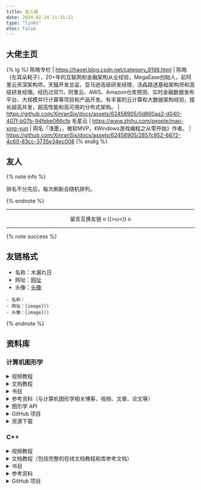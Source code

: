 ```yaml
---
title: 友人帐
date: 2024-02-24 11:31:21
type: "links"
etoc: false
---
```


## 大佬主页

{% lg %}
陈皓专栏 | https://haoel.blog.csdn.net/category_9198.html | 陈皓（左耳朵耗子），20+年的互联网和金融架构从业经验，MegaEase创始人，前阿里云资深架构师，天猫开发总监，亚马逊高级研发经理，汤森路透基础架构师和高级研发经理。经历过双11，阿里云、AWS、Amazon仓库预测、实时金融数据发布平台、大规模并行计算等项目和产品开发。有丰富的云计算和大数据架构经验，擅长超高并发，超高性能和高可用的分布式架构。 | https://github.com/XinranSix/docs/assets/62458905/0d860aa2-d040-407f-b07b-94febe066cfe
毛星云 | https://www.zhihu.com/people/mao-xing-yun | 网名「浅墨」，微软MVP，《Windows游戏编程之从零开始》作者。 | https://github.com/XinranSix/docs/assets/62458905/2857c952-6672-4c60-83cc-3735e34ec008
{% endlg %}

## 友人

{% note info %}

排名不分先后，每次刷新会随机排列。

{% endnote %}

------

<div style="text-align:center;">
  <span class="with-love" id="animate1"><i class="fa fa-heart"></i></span>
  留言互换友链 o ((>ω<)) o
  <span class="with-love" id="animate2"><i class="fa fa-heart"></i></span>
</div>

------

{% note success %}

## 友链格式

- 名称：木漏れ日
- 网址：[网址](https://xinransix.github.io/)
- 头像：[头像](https://avatars.githubusercontent.com/u/62458905?v=4)

```text
- 名称：
- 网址：[image]()
- 头像：[image]()
```
{% endnote %}

## 资料库

### 计算机图形学

<details>
<summary>视频教程</summary>

- [GAMES101-现代计算机图形学入门-闫令琪](https://www.bilibili.com/video/BV1X7411F744/)
- [GAMES104：现代游戏引擎：从入门到实践](https://games-cn.org/games104/)
- [GAMES201：高级物理引擎实战指南2020](https://www.bilibili.com/video/BV1ZK411H7Hc/)
- [GAMES202-高质量实时渲染](https://www.bilibili.com/video/BV1YK4y1T7yY/)
- [清华大学-计算机图形学基础（国家级精品课）](https://www.bilibili.com/video/BV13441127CH/)
</details>

<details>
<summary>文档教程</summary>

- [Ray Tracing in One Weekend — The Book Series](https://raytracing.github.io/)
- [3D Game Engine Programming](https://www.3dgep.com/)
- [百人计划总目录](https://docs.qq.com/doc/DUFlzT3ByV2tHanpT?&u=609906034bb74e02af5f81a9b3e38a9f)
- [游戏引擎浅入浅出](https://github.com/ThisisGame/cpp-game-engine-book)
</details>


<details>
<summary>书目</summary>

- 《Fundamentals of Computer Graphics》
- [《Physically Based Rendering》](https://pbr-book.org/4ed/contents)
- 《Real-Time Render》
- [《GPU Gems》](https://developer.nvidia.com/gpugems/gpugems/foreword)
- [《GPU Gems 2》](https://developer.nvidia.com/gpugems/gpugems2/copyright)
- [《GPU Gems 3》](https://developer.nvidia.com/gpugems/gpugems3/foreword)
- 《GPU Pro》
- 《GPU Pro 2》
- 《GPU Pro 3》
- 《GPU Pro 4》
- 《GPU Pro 5》
- 《GPU Pro 6》
- 《GPU Pro 7》
- 《GPU Zen》
- [《Game Programming Patterns》](http://gameprogrammingpatterns.com/contents.html) 
- [《Game Programming Patterns》中文版](https://gpp.tkchu.me/)
- 《Unity Shader 入门精要》
- 《OpenGL 编程指南》
- 《Vulkan Programming Guide》
- 《3D 数学基础：图形和游戏》
- 《全局光照算法技术》
- 《计算机图形学：几何体数据结构》
- 《线性代数及其应用》
- 《数字图像处理》
- 《The Rust Programming Language》
- [《Python for Data Analysis, 3E》](https://wesmckinney.com/book/)
</details>


<details>
<summary>参考资料（与计算机图形学相关博客、视频、文章、论文等）</summary>

- [Mouse Picking with Ray Casting](https://antongerdelan.net/opengl/raycasting.html)
- [OpenGL Projection Matrix](http://www.songho.ca/opengl/gl_projectionmatrix.html)
- [Understanding Quaternions](https://www.3dgep.com/understanding-quaternions/)
- [OpenGL/VRML Materials](http://devernay.free.fr/cours/opengl/materials.html)
- [[C++] Rendering An OpenGL Framebuffer Into A Dear ImGui Window](https://www.codingwiththomas.com/blog/rendering-an-opengl-framebuffer-into-a-dear-imgui-window)
- [Render an OpenGL scene in ImGui window](https://uysalaltas.github.io/2022/01/09/OpenGL_Imgui.html)
</details>

<details>
<summary>图形学 API</summary>


- [Built-in Variable (GLSL)](https://www.khronos.org/opengl/wiki/Built-in_Variable_(GLSL))
- [docs.GL (OpenGL API Documentation)](https://docs.gl/)
- [WebGL 理论基础](https://webglfundamentals.org/webgl/lessons/zh_cn/)
- [WebGL2 理论基础](https://webgl2fundamentals.org/webgl/lessons/zh_cn/)
- [OpenGL® 4.5 Reference Pages](https://registry.khronos.org/OpenGL-Refpages/gl4/)
- [opengl-tutorial](https://www.opengl-tutorial.org/cn/)
- [LearnOpenGL CN](https://learnopengl-cn.github.io/)
- [LearnOpenGL](https://learnopengl.com/)
- [Vulkan 教程（Rust）](https://vk.7dg.tech/)
</details>

<details>
<summary>GitHub 项目</summary>

|                           名称                        |                           描述                           |
| :----------------------------------------------------------: | :----------------------------------------------------------: |
| [Unity_Shaders_Book](https://github.com/candycat1992/Unity_Shaders_Book)|              《Unity Shader入门精要》源代码          |

</details>

<details>
<summary>资源下载</summary>

- [ambientCG](https://ambientcg.com/)
- [humus](https://www.humus.name/index.php?page=Textures&start=0)
- [freepbr](https://freepbr.com/)
- [Physically Based Texturing for Artists](https://artisaverb.info/PBT.html)
</details>

### C++

<details>

<summary>视频教程</summary>
</details>

<details>
<summary>文档教程（包括完整的在线文档教程和库参考文档）</summary>

- [cppreference](https://en.cppreference.com/w/cpp/header)
- [cppreference](https://zh.cppreference.com/w/)
- [hacking C++](https://hackingcpp.com/)
- [现代 C++ 教程](https://changkun.de/modern-cpp/zh-cn/00-preface/)
- [learn C++](https://www.learncpp.com/)
- [C / C++ User Group](http://www.hal9k.com/cug/)
- [Free C / C++ Libraries, Source Code and Frameworks](https://www.thefreecountry.com/sourcecode/cpp.shtml)
- [C++ Programming](https://en.wikibooks.org/wiki/C++_Programming)
- [C++ Standard Library headers](https://en.cppreference.com/w/cpp/header)
- [Learn C++](https://www.learncpp.com/)
- [Eigen](https://eigen.tuxfamily.org/index.php?title=Main_Page)
- [C++ 那些事](https://light-city.github.io/)
- [oneAPI Threading Building Blocks (oneTBB)](https://oneapi-src.github.io/oneTBB/)
- [xmake](https://xmake.io/#/)
- [C++ Template 进阶指南](https://github.com/wuye9036/CppTemplateTutorial)
- [GCC online documentation](https://gcc.gnu.org/onlinedocs/)
- [FTXUI Documentation](https://arthursonzogni.github.io/FTXUI/index.html)
- [FTXUI Documentation](https://arthursonzogni.github.io/FTXUI/index.html)
- [boost](https://www.boost.org/)
- [Range-v3](https://ericniebler.github.io/range-v3/)
- [C++ Core Guidelines](https://isocpp.github.io/CppCoreGuidelines/CppCoreGuidelines)
- [News, Status & Discussion about Standard C++](https://isocpp.org/)
- [News, Status & Discussion about Standard C++](https://isocpp.org/)
- [C++学习](https://github.com/chengxumiaodaren/cpp-learning/)
</details>

<details>
<summary>书目</summary>

- 《C++ 20 高级编程》
- 《C++ Primer》
- 《Qt 6 C++ 开发指南》
- 《现代 C++ 语言核心特性解析》
- 《STL 源码剖析》
</details>

<details>
<summary>参考资料</summary>

- [fmt：现代的 C++ 字符串格式化库，实现了 C++20 的特征](https://www.jianshu.com/p/fdca0fde50ac)
- [《C++面向对象程序设计》✍千处细节、万字总结（建议收藏）](https://blog.csdn.net/weixin_44368437/article/details/117563488?ops_request_misc=%257B%2522request%255Fid%2522%253A%2522168600737516800211529091%2522%252C%2522scm%2522%253A%252220140713.130102334..%2522%257D&request_id=168600737516800211529091&biz_id=0&utm_medium=distribute.pc_search_result.none-task-blog-2~all~top_positive~default-1-117563488-null-null.142^v88^control_2,239^v2^insert_chatgpt&utm_term=c%2B%2B&spm=1018.2226.3001.4187)
- [C++教程(最全)](https://blog.csdn.net/qq_33670157/article/details/104455787?ops_request_misc=%257B%2522request%255Fid%2522%253A%2522168600737516800211529091%2522%252C%2522scm%2522%253A%252220140713.130102334..%2522%257D&request_id=168600737516800211529091&biz_id=0&utm_medium=distribute.pc_search_result.none-task-blog-2~all~top_positive~default-2-104455787-null-null.142^v88^control_2,239^v2^insert_chatgpt&utm_term=c%2B%2B&spm=1018.2226.3001.4187)
- [C++ 并发编程（从C++11到C++17）](https://paul.pub/cpp-concurrency/)
</details>


<details>
<summary>GitHub 项目</summary>

|                           名称                        |                           描述                           |
| :----------------------------------------------------------: | :----------------------------------------------------------: |
| [Unity_Shaders_Book](https://github.com/candycat1992/Unity_Shaders_Book)|              《Unity Shader入门精要》源代码          |
</details>




